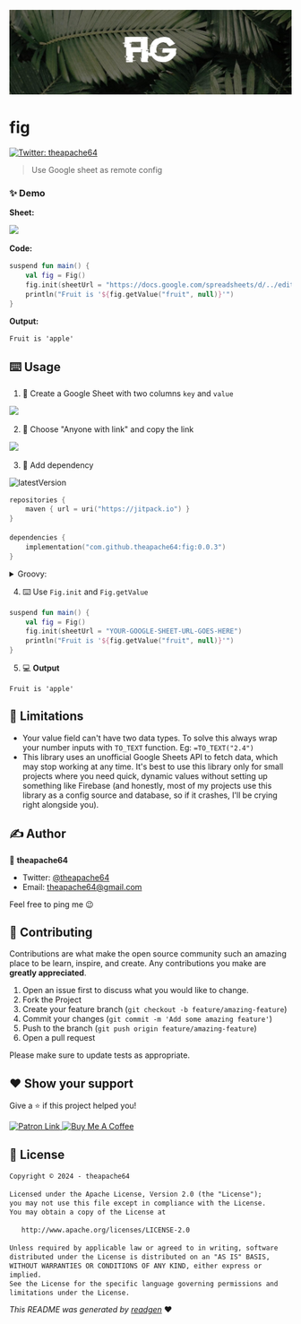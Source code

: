 ![](cover.jpeg)


# fig


<a href="https://twitter.com/theapache64" target="_blank">
<img alt="Twitter: theapache64" src="https://img.shields.io/twitter/follow/theapache64.svg?style=social" />
</a>

> Use Google sheet as remote config

### ✨ Demo

**Sheet:**

<img src="https://github.com/theapache64/fig/assets/9678279/fb610e72-f880-4131-b9fd-0f8e255a862e" width="300"/>


**Code:**
```kotlin
suspend fun main() {
    val fig = Fig()
    fig.init(sheetUrl = "https://docs.google.com/spreadsheets/d/../edit?usp=sharing") // your Google sheet URL
    println("Fruit is '${fig.getValue("fruit", null)}'")
}
```

**Output:**
```
Fruit is 'apple'
```

## ⌨️ Usage

1. 📄 Create a Google Sheet with two columns `key` and `value`
<img src="https://github.com/theapache64/fig/assets/9678279/fb610e72-f880-4131-b9fd-0f8e255a862e" width="300"/>

2. 🔗 Choose "Anyone with link" and copy the link

<img src="https://github.com/theapache64/fig/assets/9678279/1e789776-aabb-40c5-a7a8-97aca27108b3" width="300"/>



3. 🤝 Add dependency

![latestVersion](https://img.shields.io/github/v/release/theapache64/fig)

```kotlin
repositories {
    maven { url = uri("https://jitpack.io") }
}

dependencies {
    implementation("com.github.theapache64:fig:0.0.3")
}
```

<details>
  <summary>Groovy:</summary>
  
  ```groovy
repositories {
    maven { url 'https://jitpack.io' } // Add jitpack
}
dependencies {
    implementation 'com.github.theapache64:fig:0.0.3'
}
 ```
</details>



4. ⌨️ Use `Fig.init` and `Fig.getValue`

```kotlin
suspend fun main() {
    val fig = Fig()
    fig.init(sheetUrl = "YOUR-GOOGLE-SHEET-URL-GOES-HERE")
    println("Fruit is '${fig.getValue("fruit", null)}'")
}
```


5. 💻 **Output**

```
Fruit is 'apple'
```

## 🚫 Limitations 
- Your value field can't have two data types. To solve this always wrap your number inputs with `TO_TEXT` function. Eg: `=TO_TEXT("2.4")`
- This library uses an unofficial Google Sheets API to fetch data, which may stop working at any time. It's best to use this library only for small projects where you need quick, dynamic values without setting up something like Firebase (and honestly, most of my projects use this library as a config source and database, so if it crashes, I'll be crying right alongside you).


## ✍️ Author

👤 **theapache64**

* Twitter: <a href="https://twitter.com/theapache64" target="_blank">@theapache64</a>
* Email: theapache64@gmail.com

Feel free to ping me 😉

## 🤝 Contributing

Contributions are what make the open source community such an amazing place to be learn, inspire, and create. Any
contributions you make are **greatly appreciated**.

1. Open an issue first to discuss what you would like to change.
1. Fork the Project
1. Create your feature branch (`git checkout -b feature/amazing-feature`)
1. Commit your changes (`git commit -m 'Add some amazing feature'`)
1. Push to the branch (`git push origin feature/amazing-feature`)
1. Open a pull request

Please make sure to update tests as appropriate.

## ❤ Show your support

Give a ⭐️ if this project helped you!

<a href="https://www.patreon.com/theapache64">
  <img alt="Patron Link" src="https://c5.patreon.com/external/logo/become_a_patron_button@2x.png" width="160"/>
</a>

<a href="https://www.buymeacoffee.com/theapache64" target="_blank">
    <img src="https://cdn.buymeacoffee.com/buttons/v2/default-yellow.png" alt="Buy Me A Coffee" width="160">
</a>


## 📝 License

```
Copyright © 2024 - theapache64

Licensed under the Apache License, Version 2.0 (the "License");
you may not use this file except in compliance with the License.
You may obtain a copy of the License at

   http://www.apache.org/licenses/LICENSE-2.0

Unless required by applicable law or agreed to in writing, software
distributed under the License is distributed on an "AS IS" BASIS,
WITHOUT WARRANTIES OR CONDITIONS OF ANY KIND, either express or implied.
See the License for the specific language governing permissions and
limitations under the License.
```

_This README was generated by [readgen](https://github.com/theapache64/readgen)_ ❤
